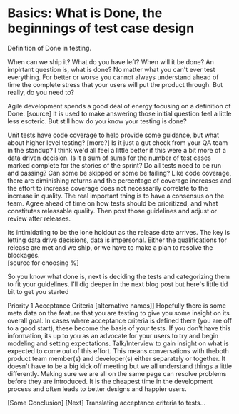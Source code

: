 Basics: What is Done, the beginnings of test case design
===============
Definition of Done in testing.

 When can we ship it? What do you have left? When will it be done? An implrtant question is, what is done?
 No matter what you can't ever test everything. For better or worse you cannot always understand ahead of time
 the complete stress that your users will put the product through.
 But really, do you need to? 
 
 Agile development spends a good deal of energy focusing on a definition of Done. [source] 
 It is used to make answering those initial question feel a little less esoteric. But still how do you know your 
 testing is done? 
 
 Unit tests have code coverage to help provide some guidance, but what about higher level testing? [more?] 
 Is it  just a gut check from your QA team in the standup? I think we'd all feel a little better if this were a bit more
 of a data driven decision.
  Is it a sum of sums for the number of test cases marked complete for the stories of the sprint? 
  Do all tests need to be run and passing? Can some be skipped or some be failing? 
  Like code coverage, there are diminishing returns and the percentage of 
  coverage increases and the effort to increase coverage does not necessarily correlate to the increase in quality.
  The real important thing is to have a consensus on the team. Agree ahead of time on how tests should be prioritized, 
  and what constitutes releasable quality. Then post those guidelines and adjust or review after releases. 
  
  Its intimidating to be the lone holdout as the release date arrives. The key is letting data drive decisions, data is impersonal. 
  Either the qualifications for release are met and we ship, or we have to make a plan to resolve the blockages.    
[source for choosing %]


So you know what done is, next is deciding the tests and categorizing them to fit your guidelines. 
I'll dig deeper in the next blog post but here's little tid bit to get you started

Priority 1 Acceptance Criteria [alternative names]]
Hopefully there is some meta data on the feature that you are testing to give you some insight on its overall goal.
In cases where acceptance criteria is defined there (you are off to a good start), these become the basis of your tests.
If you don't have this information, its up to you as an advocate for your users to try and begin modeling and setting expectations.
Talk/Interview to gain insight on what is expected to come out of this effort. 
This means conversations with theboth product team member(s) and developer(s) either separately or together. 
It doesn't have to be a big kick off meeting but we all understand things a little differently. 
Making sure we are all on the same page can resolve problems before they are introduced. 
It is the cheapest time in the development process and often leads to better designs and happier users.

[Some Conclusion]
[Next] Translating acceptance criteria to tests...
  
